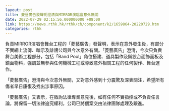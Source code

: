 ```yaml
---
layout: post
title: 菱藝廣告發聲明澄清與MIRROR演唱會意外無關
date: 2022-07-29 02:15:56.000000000 +08:00
link: https://news.rthk.hk/rthk/ch/component/k2/1659864-20220729.htm
categories: rthk
---
```


負責MIRROR演唱會舞台工程的「菱藝廣告」發聲明，表示在意外發生後，有部分不實網上流傳、暗示及誹謗公司與今次意外有關。「菱藝廣告」澄清，今次只負責舞台美術工程部分，包括「Band Pool」角位搭建、道具製作及鋪設台面飾面板及鏡面物料，強調並無參與任何機械工程或導致意外相關工程的任何製作、舞台運作。

「菱藝廣告」澄清與今次意外無關，又對意外感到十分震驚及深表關注，希望所有傷者早日康復及找出涉事原因。 

「菱藝廣告」又表示，在徵詢法律專業意見後，如有任何不實指控或不負責任言論，將保留一切法律追究權利，公司已將個案交由法律團隊處理及跟進。
